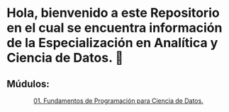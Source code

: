 # Hola, bienvenido a este Repositorio en el cual se encuentra información de la Especialización en Analítica y Ciencia de Datos. 👋

## Múdulos:

<center><a href="https://github.com/n-upegui/Udea_EAyCD/tree/main/01-Fundamentos-Programaci%C3%B3n">01. Fundamentos de Programación para Ciencia de Datos.</a></center>

<!-- Falta crear los demás módulos-->
 

